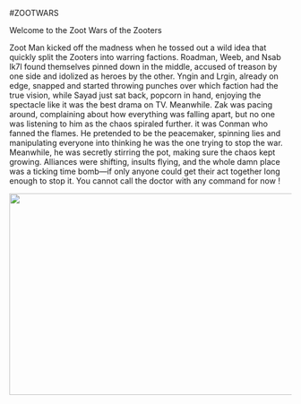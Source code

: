 
#ZOOTWARS 

Welcome to the Zoot Wars of the Zooters

Zoot Man kicked off the madness when he tossed out a wild idea that quickly split the Zooters into warring factions. 
Roadman, Weeb, and Nsab lk7l found themselves pinned down in the middle, accused of treason by one side and idolized as heroes by the other. 
Yngin and Lrgin, already on edge, snapped and started throwing punches over which faction had the true vision, 
while Sayad just sat back, popcorn in hand, enjoying the spectacle like it was the best drama on TV. 
Meanwhile. 
Zak was pacing around, complaining about how everything was falling apart, but no one was listening to him as the chaos spiraled further.
it was Conman who fanned the flames. He pretended to be the peacemaker, spinning lies and manipulating everyone into thinking he was the one trying to stop the war. Meanwhile, he was secretly stirring the pot, making sure the chaos kept growing.
Alliances were shifting, insults flying, and the whole damn place was a ticking time bomb—if only anyone could get their act together long enough to stop it.
You cannot call the doctor with any command for now ! 

<p align="center">
	<img  src="./res/banner.jpg"  width="640" height="360" />
</p>

